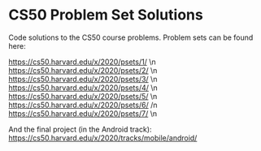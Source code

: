 # CS50 Problem Set Solutions
Code solutions to the CS50 course problems. Problem sets can be found here:

https://cs50.harvard.edu/x/2020/psets/1/ \n
https://cs50.harvard.edu/x/2020/psets/2/ \n
https://cs50.harvard.edu/x/2020/psets/3/ \n
https://cs50.harvard.edu/x/2020/psets/4/ \n
https://cs50.harvard.edu/x/2020/psets/5/ \n
https://cs50.harvard.edu/x/2020/psets/6/ /n
https://cs50.harvard.edu/x/2020/psets/7/ \n

And the final project (in the Android track):
https://cs50.harvard.edu/x/2020/tracks/mobile/android/
